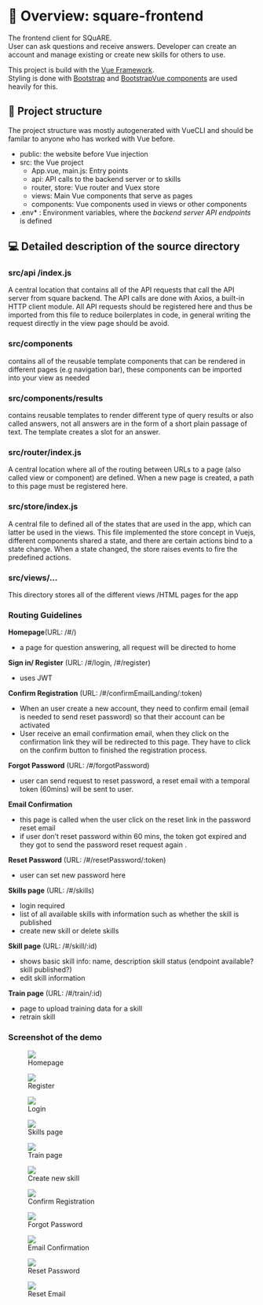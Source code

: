 # :rocket: Overview: square-frontend
The frontend client for SQuARE.  
User can ask questions and receive answers.
Developer can create an account and manage existing or create new skills for others to use.

This project is build with the [Vue Framework](https://vuejs.org/v2/guide/index.html).  
Styling is done with [Bootstrap](https://getbootstrap.com/docs/4.0/getting-started/introduction/) and [BootstrapVue components](https://bootstrap-vue.js.org/docs/components/) are used heavily for this. 

## :triangular_flag_on_post: Project structure
The project structure was mostly autogenerated with VueCLI and should be familar to anyone who has worked with Vue before.

* public: the website before Vue injection  
* src: the Vue project  
    * App.vue, main.js: Entry points  
    * api: API calls to the backend server or to skills  
    * router, store: Vue router and Vuex store  
    * views: Main Vue components that serve as pages  
    * components: Vue components used in views or other components
* .env* : Environment variables, where the *backend server API endpoints* is defined


## :computer:  Detailed description of the source directory
### src/api /index.js 

A central location that contains all of the API requests that call the API server from square backend. The API calls are done with Axios, a built-in HTTP client module. All API requests should be registered here and thus be imported from this file to reduce boilerplates in code, in general writing the request directly in the view page should be avoid.

### src/components  

contains all of the reusable template components that can be rendered in different pages (e.g navigation bar), these components can be imported into your view as needed

### src/components/results

contains reusable templates to render different type of query results or also called answers, not all answers are in the form of a short plain passage of text. The template creates a slot for an answer.

### src/router/index.js

A central location where all of the routing between URLs to a page (also called view or component) are defined. When a new page is created, a path to this page must be registered here.


### src/store/index.js
A central file to defined all of the states that are used in the app, which can latter be used in the views. This file implemented the store concept in Vuejs, different components shared a state, and there are certain actions bind to a state change. When a state changed, the store raises events to fire the predefined actions. 

### src/views/…
This directory stores all of the different views /HTML pages for the app

### Routing Guidelines 
__Homepage__(URL: /#/)  
* a page for question answering, all request will be directed to home

__Sign in/ Register__ (URL: /#/login, /#/register)
* uses JWT  

__Confirm Registration__ (URL: /#/confirmEmailLanding/:token)  
* When an user create a new account, they need to confirm email (email is needed to send reset password) so that their account can be activated
* User receive an email confirmation email, when they click on the confirmation link they will be redirected to this page. They have to click on the confirm button to finished the registration process.

__Forgot Password__ (URL: /#/forgotPassword)
* user can send request to reset password, a reset email with a temporal token (60mins) will be sent to user. 

__Email Confirmation__
* this page is called when the user click on the reset link in the password reset email
* if user don’t reset password within 60 mins, the token got expired and they got to send the password reset request again .   

__Reset Password__ (URL: /#/resetPassword/:token)  
* user can set new password here  

__Skills page__ (URL: /#/skills)
* login required
* list of all available skills with information such as whether the skill is published
* create new skill or delete skills  

__Skill page__ (URL: /#/skill/:id)  
* shows basic skill info: name, description skill status (endpoint available? skill published?)
* edit skill information   

__Train page__ (URL: /#/train/:id) 
* page to upload training data for a skill  
* retrain skill

### Screenshot of the demo
<figure>
  <img
  src="https://github.com/UKPLab/square-core/blob/master/doc/home.PNG">
  <figcaption>Homepage</figcaption>
</figure>
<figure>
  <img
  src="https://github.com/UKPLab/square-core/blob/master/doc/userRegistration.PNG">
  <figcaption>Register</figcaption>
</figure>
<figure>
  <img
  src="https://github.com/UKPLab/square-core/blob/master/doc/login.PNG">
  <figcaption>Login</figcaption>
</figure>

<figure>
  <img
  src="https://github.com/UKPLab/square-core/blob/master/doc/skills.PNG">
  <figcaption>Skills page</figcaption>
</figure>
<figure>
  <img
  src="https://github.com/UKPLab/square-core/blob/master/doc/train_skill.PNG">
  <figcaption>Train page</figcaption>
</figure>
<figure>
  <img
  src="https://github.com/UKPLab/square-core/blob/master/doc/newskill.PNG">
  <figcaption>Create new skill</figcaption>
</figure>
<figure>
  <img
  src="https://github.com/UKPLab/square-core/blob/master/doc/emailConfirmation.PNG">
  <figcaption>Confirm Registration</figcaption>
</figure>
<figure>
  <img
  src="https://github.com/UKPLab/square-core/blob/master/doc/resetEmailRequest.PNG">
  <figcaption>Forgot Password</figcaption>
</figure>
<figure>
  <img
  src="https://github.com/UKPLab/square-core/blob/master/doc/reset%20email.PNG">
  <figcaption>Email Confirmation</figcaption>
</figure>
<figure>
  <img
  src="https://github.com/UKPLab/square-core/blob/master/doc/resetEmailRequest.PNG">
  <figcaption>Reset Password</figcaption>
</figure>

<figure>
  <img
  src="https://github.com/UKPLab/square-core/blob/master/doc/reset%20email.PNG">
  <figcaption>Reset Email</figcaption>
</figure>
